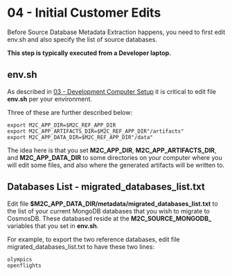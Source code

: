 # 04 - Initial Customer Edits

Before Source Database Metadata Extraction happens, you need to first edit env.sh
and also specify the list of source databases.

**This step is typically executed from a Developer laptop.**

## env.sh

As described in [03 - Development Computer Setup](03_development_computer_setup.md)
it is critical to edit file **env.sh** per your environment.

Three of these are further described below:

```
export M2C_APP_DIR=$M2C_REF_APP_DIR
export M2C_APP_ARTIFACTS_DIR=$M2C_REF_APP_DIR"/artifacts"
export M2C_APP_DATA_DIR=$M2C_REF_APP_DIR"/data"
```

The idea here is that you set **M2C_APP_DIR**, **M2C_APP_ARTIFACTS_DIR**, and **M2C_APP_DATA_DIR**
to some directories on your computer where you will edit some files, and also where the
generated artifacts will be written to.

## Databases List - migrated_databases_list.txt

Edit file **$M2C_APP_DATA_DIR/metadata/migrated_databases_list.txt** to the list of your
current MongoDB databases that you wish to migrate to CosmosDB.  These databased
reside at the **M2C_SOURCE_MONGODB_** variables that you set in **env.sh**.

For example, to export the two reference databases, edit file migrated_databases_list.txt
to have these two lines:

```
olympics
openflights
```
